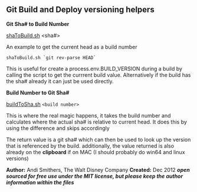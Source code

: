 ## Git Build and Deploy versioning helpers

**Git Sha# to Build Number** 

[shaToBuild.sh](https://github.com/Bolloxim/git-sha-to-build-number/blob/main/shaToBuild.sh) <sha#>

An example to get the current head as a build number

    shaToBuild.sh `git rev-parse HEAD`


This is useful for create a process.env.BUILD_VERSION during a build by calling the script to get the currrent build value. Alternatively if the build has the sha# already it can just be used directly.

**Build Number to Git Sha#**

[buildToSha.sh](https://github.com/Bolloxim/git-sha-to-build-number/blob/main/buildToSha.sh)  `<build number>`

This is where the real magic happens,  it takes the build number and calculates where the actual sha# is relative to current head. It does this by using the difference and skips accordingly

The return value is a git sha# which can then be used to look up the version that is referenced by the build.
additionally, the value returned is also already on the **clipboard** if on MAC (I should probably do win64 and linux versions)

**Author:** Andi Smithers, The Walt Disney Company
**Created:** Dec 2012
***open sourced for free use under the MIT license,  but please keep the author information within the files***

